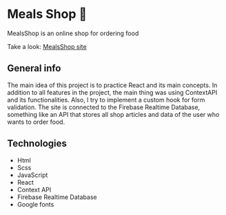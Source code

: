# Meals Shop :pizza:

MealsShop is an online shop for ordering food

Take a look: [MealsShop site](https://mealsshopproject.netlify.app/)

## General info

The main idea of this project is to practice React and its main concepts. In addition to all features in the project, the main thing was using ContextAPI and its functionalities. Also, I try to implement a custom hook for form validation. The site is connected to the Firebase Realtime Database, something like an API that stores all shop articles and data of the user who wants to order food.

## Technologies

* Html
* Scss
* JavaScript
* React
* Context API
* Firebase Realtime Database
* Google fonts
